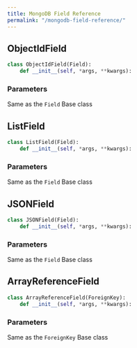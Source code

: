 ```yaml
---
title: MongoDB Field Reference
permalink: "/mongodb-field-reference/"
---
```


## ObjectIdField

```python
class ObjectIdField(Field):
    def __init__(self, *args, **kwargs):
```

### Parameters

Same as the `Field` Base class

## ListField

```python
class ListField(Field):
    def __init__(self, *args, **kwargs):
```

### Parameters

Same as the `Field` Base class

## JSONField

```python
class JSONField(Field):
	def __init__(self, *args, **kwargs):
```

### Parameters

Same as the `Field` Base class

## ArrayReferenceField

```python
class ArrayReferenceField(ForeignKey):
    def __init__(self, *args, **kwargs):
```

### Parameters

Same as the `ForeignKey` Base class


